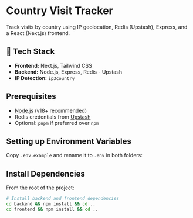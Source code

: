 # Country Visit Tracker

Track visits by country using IP geolocation, Redis (Upstash), Express, and a React (Next.js) frontend.

## 🧱 Tech Stack

- **Frontend:** Next.js, Tailwind CSS
- **Backend:** Node.js, Express, Redis - Upstash
- **IP Detection:** `ip3country`

## Prerequisites

- [Node.js](https://nodejs.org/en) (v18+ recommended)
- Redis credentials from [Upstash](https://upstash.com/)
- Optional: `pnpm` if preferred over `npm`

## Setting up Environment Variables

Copy `.env.example` and rename it to `.env` in both folders:

## Install Dependencies

From the root of the project:

```bash
# Install backend and frontend dependencies
cd backend && npm install && cd ..
cd frontend && npm install && cd ..
```
